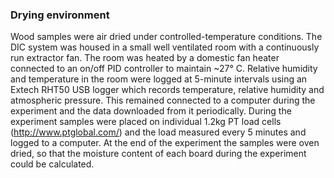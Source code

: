 ### Drying environment

Wood samples were air dried under controlled-temperature conditions. The DIC system was housed in a small well ventilated room with a continuously run extractor fan. The room was heated by a domestic fan heater connected to an on/off PID controller to maintain ~27° C. Relative humidity and temperature in the room were logged at 5-minute intervals using an Extech RHT50 USB logger which records temperature, relative humidity and atmospheric pressure. This remained connected to a computer during the experiment and the data downloaded from it periodically. During the experiment samples were placed on individual 1.2kg PT load cells (http://www.ptglobal.com/) and the load measured every 5 minutes and logged to a computer. At the end of the experiment the samples were oven dried, so that the moisture content of each board during the experiment could be calculated. 


  
  
